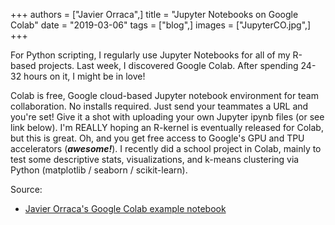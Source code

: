 +++
authors = ["Javier Orraca",]
title = "Jupyter Notebooks on Google Colab"
date = "2019-03-06"
tags = ["blog",]
images = ["JupyterCO.jpg",]
+++

For Python scripting, I regularly use Jupyter Notebooks for all of my R-based projects. Last week, I discovered Google Colab. After spending 24-32 hours on it, I might be in love!
<!--more-->
Colab is free, Google cloud-based Jupyter notebook environment for team collaboration. No installs required. Just send your teammates a URL and you're set! Give it a shot with uploading your own Jupyter ipynb files (or see link below). I'm REALLY hoping an R-kernel is eventually released for Colab, but this is great. Oh, and you get free access to Google's GPU and TPU accelerators (**_awesome!_**). I recently did a school project in Colab, mainly to test some descriptive stats, visualizations, and k-means clustering via Python (matplotlib / seaborn / scikit-learn).

Source:

* [Javier Orraca's Google Colab example notebook](https://colab.research.google.com/drive/1GUJBvVIwOKLTnbw7yNgy3EjAHarmjdEv)
